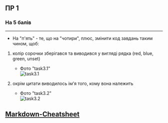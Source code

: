 ## ПР 1 ##
### На 5 балів ###
---
* На "п'ять" - те, що на "чотири", плюс, змінити код завдань таким чином, щоб:
1. колір сорочки зберігався та виводився у вигляді рядка (red, blue, green, unset)
   * Фото "task3.1"   
   ![task3.1](image.png)

3. окрім цитати виводилось ім'я того, кому вона належить
   * Фото "task3.2"  
   ![task3.2](image.png)

[Markdown-Cheatsheet](https://github.com/sandino/Markdown-Cheatsheet)
---